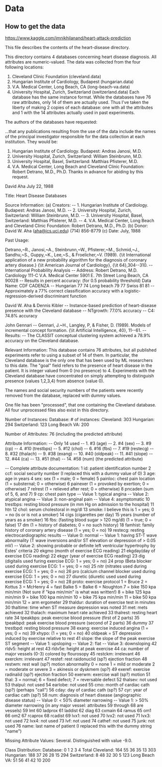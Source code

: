 # Data

## How to get the data
https://www.kaggle.com/imnikhilanand/heart-attack-prediction

This file describes the contents of the heart-disease directory.

This directory contains 4 databases concerning heart disease diagnosis.
All attributes are numeric-valued. The data was collected from the
four following locations:

 1. Cleveland Clinic Foundation (cleveland.data)
 2. Hungarian Institute of Cardiology, Budapest (hungarian.data)
 3. V.A. Medical Center, Long Beach, CA (long-beach-va.data)
 4. University Hospital, Zurich, Switzerland (switzerland.data)
Each database has the same instance format. While the databases have 76
raw attributes, only 14 of them are actually used. Thus I've taken the
liberty of making 2 copies of each database: one with all the attributes
and 1 with the 14 attributes actually used in past experiments.

The authors of the databases have requested:

  ...that any publications resulting from the use of the data include the 
  names of the principal investigator responsible for the data collection
  at each institution.  They would be:

   1. Hungarian Institute of Cardiology. Budapest: Andras Janosi, M.D.
   2. University Hospital, Zurich, Switzerland: William Steinbrunn, M.D.
   3. University Hospital, Basel, Switzerland: Matthias Pfisterer, M.D.
   4. V.A. Medical Center, Long Beach and Cleveland Clinic Foundation:
  Robert Detrano, M.D., Ph.D.
Thanks in advance for abiding by this request.

David Aha
July 22, 1988

>

Title: Heart Disease Databases

Source Information:
(a) Creators:
-- 1. Hungarian Institute of Cardiology. Budapest: Andras Janosi, M.D.
-- 2. University Hospital, Zurich, Switzerland: William Steinbrunn, M.D.
-- 3. University Hospital, Basel, Switzerland: Matthias Pfisterer, M.D.
-- 4. V.A. Medical Center, Long Beach and Cleveland Clinic Foundation:
Robert Detrano, M.D., Ph.D.
(b) Donor: David W. Aha (aha@ics.uci.edu) (714) 856-8779
(c) Date: July, 1988

Past Usage:

Detrano,~R., Janosi,~A., Steinbrunn,~W., Pfisterer,~M., Schmid,~J.,
Sandhu,~S., Guppy,~K., Lee,~S., \& Froelicher,~V. (1989). {\it
International application of a new probability algorithm for the
diagnosis of coronary artery disease.} {\it American Journal of
Cardiology}, {\it 64},304--310.
-- International Probability Analysis
-- Address: Robert Detrano, M.D.
Cardiology 111-C
V.A. Medical Center
5901 E. 7th Street
Long Beach, CA 90028
-- Results in percent accuracy: (for 0.5 probability threshold)
Data Name: CDF CADENZA
-- Hungarian 77 74
Long beach 79 77
Swiss 81 81
-- Approximately a 77% correct classification accuracy with a
logistic-regression-derived discriminant function

David W. Aha & Dennis Kibler
-- Instance-based prediction of heart-disease presence with the
Cleveland database
-- NTgrowth: 77.0% accuracy
-- C4: 74.8% accuracy

John Gennari
-- Gennari, J.~H., Langley, P, \& Fisher, D. (1989). Models of
incremental concept formation. {\it Artificial Intelligence, 40},
11--61.
-- Results:
-- The CLASSIT conceptual clustering system achieved a 78.9% accuracy
on the Cleveland database.

Relevant Information:
This database contains 76 attributes, but all published experiments
refer to using a subset of 14 of them. In particular, the Cleveland
database is the only one that has been used by ML researchers to
this date. The "goal" field refers to the presence of heart disease
in the patient. It is integer valued from 0 (no presence) to 4.
Experiments with the Cleveland database have concentrated on simply
attempting to distinguish presence (values 1,2,3,4) from absence (value
0).

The names and social security numbers of the patients were recently
removed from the database, replaced with dummy values.

One file has been "processed", that one containing the Cleveland
database. All four unprocessed files also exist in this directory.

Number of Instances:
Database: # of instances:
Cleveland: 303
Hungarian: 294
Switzerland: 123
Long Beach VA: 200

Number of Attributes: 76 (including the predicted attribute)

Attribute Information:
-- Only 14 used
-- 1. #3 (age)
-- 2. #4 (sex)
-- 3. #9 (cp)
-- 4. #10 (trestbps)
-- 5. #12 (chol)
-- 6. #16 (fbs)
-- 7. #19 (restecg)
-- 8. #32 (thalach)
-- 9. #38 (exang)
-- 10. #40 (oldpeak)
-- 11. #41 (slope)
-- 12. #44 (ca)
-- 13. #51 (thal)
-- 14. #58 (num) (the predicted attribute)

-- Complete attribute documentation:
1 id: patient identification number
2 ccf: social security number (I replaced this with a dummy value of 0)
3 age: age in years
4 sex: sex (1 = male; 0 = female)
5 painloc: chest pain location (1 = substernal; 0 = otherwise)
6 painexer (1 = provoked by exertion; 0 = otherwise)
7 relrest (1 = relieved after rest; 0 = otherwise)
8 pncaden (sum of 5, 6, and 7)
9 cp: chest pain type
-- Value 1: typical angina
-- Value 2: atypical angina
-- Value 3: non-anginal pain
-- Value 4: asymptomatic
10 trestbps: resting blood pressure (in mm Hg on admission to the
hospital)
11 htn
12 chol: serum cholestoral in mg/dl
13 smoke: I believe this is 1 = yes; 0 = no (is or is not a smoker)
14 cigs (cigarettes per day)
15 years (number of years as a smoker)
16 fbs: (fasting blood sugar > 120 mg/dl) (1 = true; 0 = false)
17 dm (1 = history of diabetes; 0 = no such history)
18 famhist: family history of coronary artery disease (1 = yes; 0 = no)
19 restecg: resting electrocardiographic results
-- Value 0: normal
-- Value 1: having ST-T wave abnormality (T wave inversions and/or ST
elevation or depression of > 0.05 mV)
-- Value 2: showing probable or definite left ventricular hypertrophy
by Estes' criteria
20 ekgmo (month of exercise ECG reading)
21 ekgday(day of exercise ECG reading)
22 ekgyr (year of exercise ECG reading)
23 dig (digitalis used furing exercise ECG: 1 = yes; 0 = no)
24 prop (Beta blocker used during exercise ECG: 1 = yes; 0 = no)
25 nitr (nitrates used during exercise ECG: 1 = yes; 0 = no)
26 pro (calcium channel blocker used during exercise ECG: 1 = yes; 0 = no)
27 diuretic (diuretic used used during exercise ECG: 1 = yes; 0 = no)
28 proto: exercise protocol
1 = Bruce
2 = Kottus
3 = McHenry
4 = fast Balke
5 = Balke
6 = Noughton
7 = bike 150 kpa min/min (Not sure if "kpa min/min" is what was
written!)
8 = bike 125 kpa min/min
9 = bike 100 kpa min/min
10 = bike 75 kpa min/min
11 = bike 50 kpa min/min
12 = arm ergometer
29 thaldur: duration of exercise test in minutes
30 thaltime: time when ST measure depression was noted
31 met: mets achieved
32 thalach: maximum heart rate achieved
33 thalrest: resting heart rate
34 tpeakbps: peak exercise blood pressure (first of 2 parts)
35 tpeakbpd: peak exercise blood pressure (second of 2 parts)
36 dummy
37 trestbpd: resting blood pressure
38 exang: exercise induced angina (1 = yes; 0 = no)
39 xhypo: (1 = yes; 0 = no)
40 oldpeak = ST depression induced by exercise relative to rest
41 slope: the slope of the peak exercise ST segment
-- Value 1: upsloping
-- Value 2: flat
-- Value 3: downsloping
42 rldv5: height at rest
43 rldv5e: height at peak exercise
44 ca: number of major vessels (0-3) colored by flourosopy
45 restckm: irrelevant
46 exerckm: irrelevant
47 restef: rest raidonuclid (sp?) ejection fraction
48 restwm: rest wall (sp?) motion abnormality
0 = none
1 = mild or moderate
2 = moderate or severe
3 = akinesis or dyskmem (sp?)
49 exeref: exercise radinalid (sp?) ejection fraction
50 exerwm: exercise wall (sp?) motion
51 thal: 3 = normal; 6 = fixed defect; 7 = reversable defect
52 thalsev: not used
53 thalpul: not used
54 earlobe: not used
55 cmo: month of cardiac cath (sp?) (perhaps "call")
56 cday: day of cardiac cath (sp?)
57 cyr: year of cardiac cath (sp?)
58 num: diagnosis of heart disease (angiographic disease status)
-- Value 0: < 50% diameter narrowing -- Value 1: > 50% diameter narrowing
(in any major vessel: attributes 59 through 68 are vessels)
59 lmt
60 ladprox
61 laddist
62 diag
63 cxmain
64 ramus
65 om1
66 om2
67 rcaprox
68 rcadist
69 lvx1: not used
70 lvx2: not used
71 lvx3: not used
72 lvx4: not used
73 lvf: not used
74 cathef: not used
75 junk: not used
76 name: last name of patient
(I replaced this with the dummy string "name")

Missing Attribute Values: Several. Distinguished with value -9.0.

Class Distribution:
Database: 0 1 2 3 4 Total
Cleveland: 164 55 36 35 13 303
Hungarian: 188 37 26 28 15 294
Switzerland: 8 48 32 30 5 123
Long Beach VA: 51 56 41 42 10 200